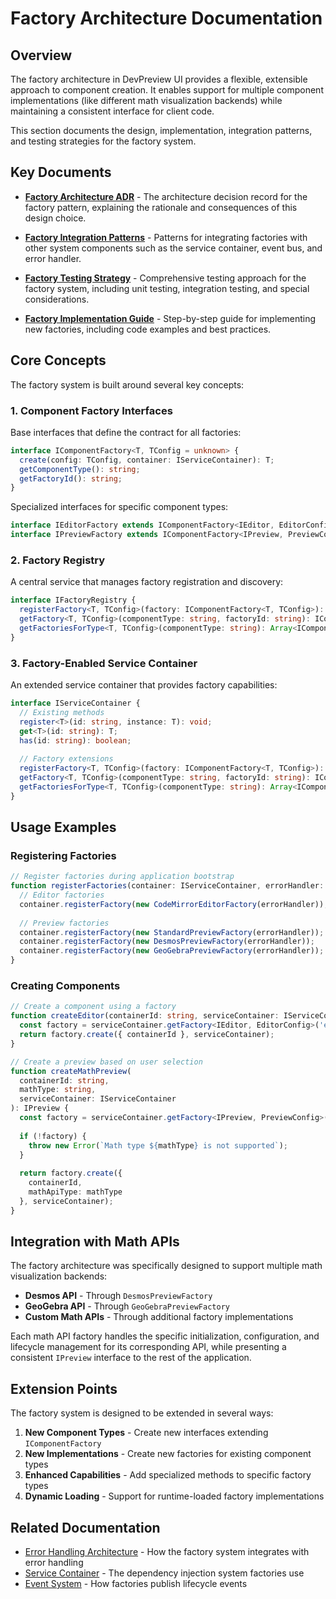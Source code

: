 # Factory Architecture Documentation

## Overview

The factory architecture in DevPreview UI provides a flexible, extensible approach to component creation. It enables support for multiple component implementations (like different math visualization backends) while maintaining a consistent interface for client code.

This section documents the design, implementation, integration patterns, and testing strategies for the factory system.

## Key Documents

- [**Factory Architecture ADR**](./FactoryArchitectureADR.md) - The architecture decision record for the factory pattern, explaining the rationale and consequences of this design choice.

- [**Factory Integration Patterns**](./FactoryIntegrationPatterns.md) - Patterns for integrating factories with other system components such as the service container, event bus, and error handler.

- [**Factory Testing Strategy**](./FactoryTestingStrategy.md) - Comprehensive testing approach for the factory system, including unit testing, integration testing, and special considerations.

- [**Factory Implementation Guide**](./FactoryImplementationGuide.md) - Step-by-step guide for implementing new factories, including code examples and best practices.

## Core Concepts

The factory system is built around several key concepts:

### 1. Component Factory Interfaces

Base interfaces that define the contract for all factories:

```typescript
interface IComponentFactory<T, TConfig = unknown> {
  create(config: TConfig, container: IServiceContainer): T;
  getComponentType(): string;
  getFactoryId(): string;
}
```

Specialized interfaces for specific component types:

```typescript
interface IEditorFactory extends IComponentFactory<IEditor, EditorConfig> { }
interface IPreviewFactory extends IComponentFactory<IPreview, PreviewConfig> { }
```

### 2. Factory Registry

A central service that manages factory registration and discovery:

```typescript
interface IFactoryRegistry {
  registerFactory<T, TConfig>(factory: IComponentFactory<T, TConfig>): void;
  getFactory<T, TConfig>(componentType: string, factoryId: string): IComponentFactory<T, TConfig> | undefined;
  getFactoriesForType<T, TConfig>(componentType: string): Array<IComponentFactory<T, TConfig>>;
}
```

### 3. Factory-Enabled Service Container

An extended service container that provides factory capabilities:

```typescript
interface IServiceContainer {
  // Existing methods
  register<T>(id: string, instance: T): void;
  get<T>(id: string): T;
  has(id: string): boolean;
  
  // Factory extensions
  registerFactory<T, TConfig>(factory: IComponentFactory<T, TConfig>): void;
  getFactory<T, TConfig>(componentType: string, factoryId: string): IComponentFactory<T, TConfig>;
  getFactoriesForType<T, TConfig>(componentType: string): Array<IComponentFactory<T, TConfig>>;
}
```

## Usage Examples

### Registering Factories

```typescript
// Register factories during application bootstrap
function registerFactories(container: IServiceContainer, errorHandler: IErrorHandler): void {
  // Editor factories
  container.registerFactory(new CodeMirrorEditorFactory(errorHandler));
  
  // Preview factories
  container.registerFactory(new StandardPreviewFactory(errorHandler));
  container.registerFactory(new DesmosPreviewFactory(errorHandler));
  container.registerFactory(new GeoGebraPreviewFactory(errorHandler));
}
```

### Creating Components

```typescript
// Create a component using a factory
function createEditor(containerId: string, serviceContainer: IServiceContainer): IEditor {
  const factory = serviceContainer.getFactory<IEditor, EditorConfig>('editor', 'codemirror');
  return factory.create({ containerId }, serviceContainer);
}

// Create a preview based on user selection
function createMathPreview(
  containerId: string, 
  mathType: string, 
  serviceContainer: IServiceContainer
): IPreview {
  const factory = serviceContainer.getFactory<IPreview, PreviewConfig>('preview', mathType);
  
  if (!factory) {
    throw new Error(`Math type ${mathType} is not supported`);
  }
  
  return factory.create({
    containerId,
    mathApiType: mathType
  }, serviceContainer);
}
```

## Integration with Math APIs

The factory architecture was specifically designed to support multiple math visualization backends:

- **Desmos API** - Through `DesmosPreviewFactory`
- **GeoGebra API** - Through `GeoGebraPreviewFactory`
- **Custom Math APIs** - Through additional factory implementations

Each math API factory handles the specific initialization, configuration, and lifecycle management for its corresponding API, while presenting a consistent `IPreview` interface to the rest of the application.

## Extension Points

The factory system is designed to be extended in several ways:

1. **New Component Types** - Create new interfaces extending `IComponentFactory`
2. **New Implementations** - Create new factories for existing component types
3. **Enhanced Capabilities** - Add specialized methods to specific factory types
4. **Dynamic Loading** - Support for runtime-loaded factory implementations

## Related Documentation

- [Error Handling Architecture](../errors/README.md) - How the factory system integrates with error handling
- [Service Container](../core/ServiceContainer.md) - The dependency injection system factories use
- [Event System](../events/README.md) - How factories publish lifecycle events
